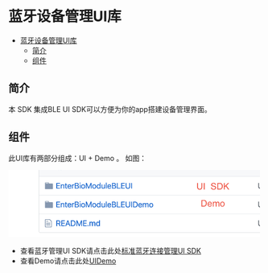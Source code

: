# 蓝牙设备管理UI库

- [蓝牙设备管理UI库](#%e8%93%9d%e7%89%99%e8%ae%be%e5%a4%87%e7%ae%a1%e7%90%86ui%e5%ba%93)
  - [简介](#%e7%ae%80%e4%bb%8b)
  - [组件](#%e7%bb%84%e4%bb%b6)

## 简介

本 SDK 集成BLE UI SDK可以方便为你的app搭建设备管理界面。

## 组件

此UI库有两部分组成：UI + Demo 。 
如图：

<img src="https://github.com/Entertech/Enter-Biomodule-BLE-iOS-SDK/blob/master/img/2.png" width="500">

- 查看蓝牙管理UI SDK请点击此处[标准蓝牙连接管理UI SDK](EnterBioModuleBLEUI/)
- 查看Demo请点击此处[UIDemo](EnterBioModuleBLEUIDemo/)
